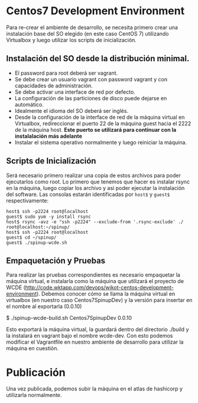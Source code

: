 # Centos7 Development Environment

Para re-crear el ambiente de desarrollo, se necesita primero crear una instalación base del SO elegido (en este caso CentOS 7) utilizando Virtualbox y luego utilizar los scripts de inicialización.

## Instalación del SO desde la distribución minimal.

* El password para root deberá ser vagrant.
* Se debe crear un usuario vagrant con password vagrant y con capacidades de administración.
* Se debe activar una interface de red por defecto.
* La configuración de las particiones de disco puede dejarse en automático.
* Idealmente el idioma del SO deberá ser inglés.
* Desde la configuración de la interface de red de la máquina virtual en Virtualbox, redireccionar el puerto 22 de la máquina guest hacia el 2222 de la máquina host. **Este puerto se utilizará para continuar con la instalalación más adelante**
* Instalar el sistema operativo normalmente y luego reiniciar la máquina.

## Scripts de Inicialización

Será necesario primero realizar una copia de estos archivos para poder ejecutarlos como root. Lo primero que tenemos que hacer es instalar rsync en la máquina, luego copiar los archivo y así poder ejecutar la instalación del software. Las consolas estarán identificadas por ```host$``` y ```guest$``` respectivamente:

```
host$ ssh -p2224 root@localhost
guest$ sudo yum -y install rsync
host$ rsync -avz -e "ssh -p2224" --exclude-from '.rsync-exclude' ./ root@localhost:~/spinup/
host$ ssh -p2224 root@localhost
guest$ cd ~/spinup/
guest$ ./spinup-wcde.sh
```

## Empaquetación y Pruebas

Para realizar las pruebas correspondientes es necesario empaquetar la máquina virtual, e instalarla como la máquina que utilizará el proyecto de WCDE (http://code.wktapp.com/devops/wikot-centos-development-environment). Debemos conocer cómo se llama la máquina virtual en virtualbox (en nuestro caso Centos7SpinupDev) y la versión para insertar en el nombre al exportarla (0.0.10)

$ ./spinup-wcde-build.sh Centos7SpinupDev 0.0.10

Esto exportará la máquina virtual, la guardará dentro del directorio ./build y la instalará en vagrant bajo el nombre wcde-dev. Con esto podemos modificar el Vagrantfile en nuestro ambiente de desarrollo para utilizar la máquina en cuestión.


# Publicación

Una vez publicada, podemos subir la máquina en el atlas de hashicorp y utilizarla normalmente.